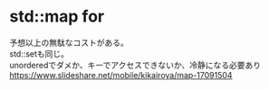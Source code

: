 # std::map for
予想以上の無駄なコストがある。  
std::setも同じ。  
unorderedでダメか、キーでアクセスできないか、冷静になる必要あり  
https://www.slideshare.net/mobile/kikairoya/map-17091504
